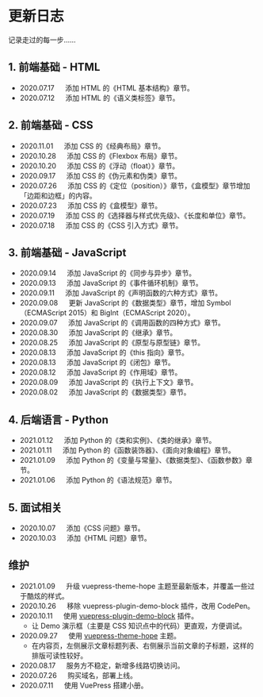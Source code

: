 # 更新日志

记录走过的每一步……

## 1. 前端基础 - HTML

* 2020.07.17 &emsp; 添加 HTML 的《HTML 基本结构》章节。
* 2020.07.12 &emsp; 添加 HTML 的《语义类标签》章节。

## 2. 前端基础 - CSS

* 2020.11.01 &emsp; 添加 CSS 的《经典布局》章节。
* 2020.10.28 &emsp; 添加 CSS 的《Flexbox 布局》章节。
* 2020.10.20 &emsp; 添加 CSS 的《浮动（float）》章节。
* 2020.09.17 &emsp; 添加 CSS 的《伪元素和伪类》章节。
* 2020.07.26 &emsp; 添加 CSS 的《定位（position）》章节，《盒模型》章节增加「边距和边框」的内容。
* 2020.07.23 &emsp; 添加 CSS 的《盒模型》章节。
* 2020.07.19 &emsp; 添加 CSS 的《选择器与样式优先级》、《长度和单位》章节。
* 2020.07.18 &emsp; 添加 CSS 的《CSS 引入方式》章节。

## 3. 前端基础 - JavaScript

* 2020.09.14 &emsp; 添加 JavaScript 的《同步与异步》章节。
* 2020.09.13 &emsp; 添加 JavaScript 的《事件循环机制》章节。
* 2020.09.11 &emsp; 添加 JavaScript 的《声明函数的六种方式》章节。
* 2020.09.08 &emsp; 更新 JavaScript 的《数据类型》章节，增加 Symbol（ECMAScript 2015）和 BigInt（ECMAScript 2020）。
* 2020.09.07 &emsp; 添加 JavaScript 的《调用函数的四种方式》章节。
* 2020.08.30 &emsp; 添加 JavaScript 的《继承》章节。
* 2020.08.25 &emsp; 添加 JavaScript 的《原型与原型链》章节。
* 2020.08.13 &emsp; 添加 JavaScript 的《this 指向》章节。
* 2020.08.13 &emsp; 添加 JavaScript 的《闭包》章节。
* 2020.08.12 &emsp; 添加 JavaScript 的《作用域》章节。
* 2020.08.09 &emsp; 添加 JavaScript 的《执行上下文》章节。
* 2020.08.02 &emsp; 添加 JavaScript 的《数据类型》章节。

## 4. 后端语言 - Python

* 2021.01.12 &emsp; 添加 Python 的《类和实例》、《类的继承》章节。
* 2021.01.11 &emsp; 添加 Python 的《函数装饰器》、《面向对象编程》章节。
* 2021.01.09 &emsp; 添加 Python 的《变量与常量》、《数据类型》、《函数参数》章节。
* 2021.01.06 &emsp; 添加 Python 的《语法规范》章节。

## 5. 面试相关

* 2020.10.07 &emsp; 添加《CSS 问题》章节。
* 2020.10.03 &emsp; 添加《HTML 问题》章节。

## 维护

* 2021.01.09 &emsp; 升级 vuepress-theme-hope 主题至最新版本，并覆盖一些过于酷炫的样式。
* 2020.10.26 &emsp; 移除 vuepress-plugin-demo-block 插件，改用 CodePen。
* 2020.10.11 &emsp; 使用 [vuepress-plugin-demo-block](https://daxigua.me/vuepress-plugin-demo-block/zh/ "vuepress-plugin-demo-block") 插件。
  * 让 Demo 演示框（主要是 CSS 知识点中的代码）更直观，方便调试。
* 2020.09.27 &emsp; 使用 [vuepress-theme-hope](https://vuepress-theme.mrhope.site/ "vuepress-theme-hope") 主题。
  * 在内容页，左侧展示文章标题列表、右侧展示当前文章的子标题，这样的排版可读性较好。
* 2020.08.17 &emsp; 服务方不稳定，新增多线路切换访问。
* 2020.07.26 &emsp; 购买域名，部署上线。
* 2020.07.11 &emsp; 使用 VuePress 搭建小册。
